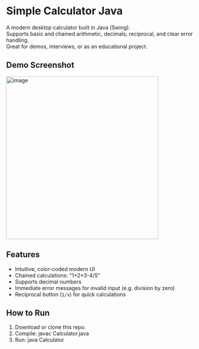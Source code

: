 # Simple Calculator Java

A modern desktop calculator built in Java (Swing).  
Supports basic and chained arithmetic, decimals, reciprocal, and clear error handling.  
Great for demos, interviews, or as an educational project.

## Demo Screenshot
<img width="408" height="437" alt="image" src="https://github.com/user-attachments/assets/52055aa5-48b2-4ec2-9733-8e3a74f6ea76" />



## Features

- Intuitive, color-coded modern UI
- Chained calculations: "1+2*3-4/5"
- Supports decimal numbers
- Immediate error messages for invalid input (e.g. division by zero)
- Reciprocal button (`1/x`) for quick calculations

## How to Run

1. Download or clone this repo.
2. Compile:  javac Calculator.java
3. Run: java Calculator
